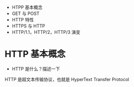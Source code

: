 - HTPP 基本概念
- GET 与 POST
- HTTP 特性
- HTTPS 与 HTTP
- HTTP/1.1，HTTP/2，HTTP/3 演变

# HTTP 基本概念

- HTTP 是什么？描述一下

HTTP 是超文本传输协议，也就是 HyperText Transfer Protocol


